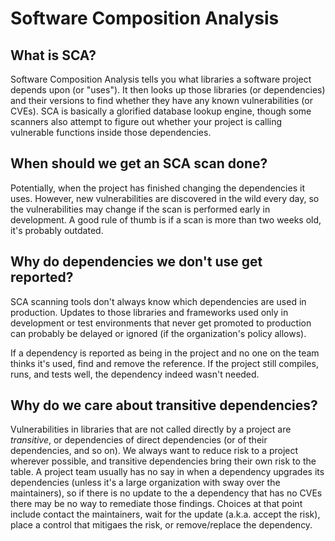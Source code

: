 # Software Composition Analysis

## What is SCA?

Software Composition Analysis tells you what libraries a software project depends upon (or "uses"). It then looks up those libraries (or dependencies) and their versions to find whether they have any known vulnerabilities (or CVEs). SCA is basically a glorified database lookup engine, though some scanners also attempt to figure out whether your project is calling vulnerable functions inside those dependencies. 

## When should we get an SCA scan done?

Potentially, when the project has finished changing the dependencies it uses. However, new vulnerabilities are discovered in the wild every day, so the vulnerabilities may change if the scan is performed early in development. A good rule of thumb is if a scan is more than two weeks old, it's probably outdated.

## Why do dependencies we don't use get reported?

SCA scanning tools don't always know which dependencies are used in production. Updates to those libraries and frameworks used only in development or test environments that never get promoted to production can probably be delayed or  ignored (if the organization's policy allows).

If a dependency is reported as being in the project and no one on the team thinks it's used, find and remove the reference. If the project still compiles, runs, and tests well, the dependency indeed wasn't needed.

## Why do we care about transitive dependencies?

Vulnerabilities in libraries that are not called directly by a project are _transitive_, or dependencies of direct dependencies (or of their dependencies, and so on). We always want to reduce risk to a project wherever possible, and transitive dependencies bring their own risk to the table. A project team usually has no say in when a dependency upgrades its dependencies (unless  it's a large organization with sway over the maintainers), so if there is no update to the a dependency that has no CVEs there may be no way to remediate those findings. Choices at that point include contact the maintainers, wait for the update (a.k.a. accept the risk), place a control that mitigaes the risk, or remove/replace the dependency.



